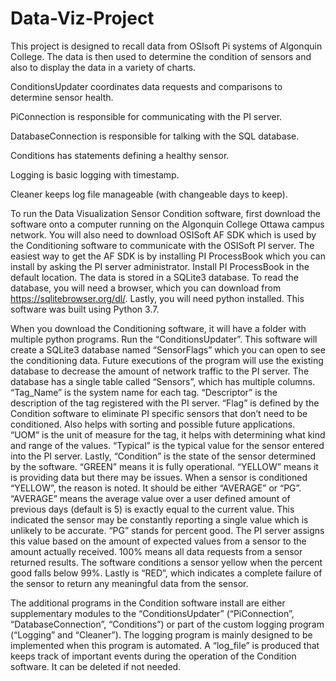# Data-Viz-Project

This project is designed to recall data from OSIsoft Pi systems of Algonquin College. The data is then used to determine the condition of sensors and also to display the data in a variety of charts.

ConditionsUpdater coordinates data requests and comparisons to determine sensor health.

PiConnection is responsible for communicating with the PI server.

DatabaseConnection is responsible for talking with the SQL database.

Conditions has statements defining a healthy sensor.

Logging is basic logging with timestamp.

Cleaner keeps log file manageable (with changeable days to keep).

To run the Data Visualization Sensor Condition software, first download the software onto a computer running on 
the Algonquin College Ottawa campus network. You will also need to download OSISoft AF SDK which is used by the 
Conditioning software to communicate with the OSISoft PI server. The easiest way to get the AF SDK is by 
installing PI ProcessBook which you can install by asking the PI server administrator. Install PI ProcessBook 
in the default location. The data is stored in a SQLite3 database. To read the database, you will need a browser, 
which you can download from https://sqlitebrowser.org/dl/. Lastly, you will need python installed. This 
software was built using Python 3.7.

When you download the Conditioning software, it will have a folder with multiple python programs. Run the 
“ConditionsUpdater”. This software will create a SQLite3 database named “SensorFlags” which you can open to 
see the conditioning data. Future executions of the program will use the existing database to decrease the 
amount of network traffic to the PI server. The database has a single table called “Sensors”, which has multiple 
columns. “Tag_Name” is the system name for each tag. “Descriptor” is the description of the tag registered with 
the PI server. “Flag” is defined by the Condition software to eliminate PI specific sensors that don’t need to be 
conditioned. Also helps with sorting and possible future applications. “UOM” is the unit of measure for the tag,
 it helps with determining what kind and range of the values. “Typical” is the typical value for the sensor 
entered into the PI server. Lastly, “Condition” is the state of the sensor determined by the software. “GREEN” 
means it is fully operational. “YELLOW” means it is providing data but there may be issues. When a sensor is 
conditioned “YELLOW”, the reason is noted. It should be either “AVERAGE” or “PG”. “AVERAGE” means the average 
value over a user defined amount of previous days (default is 5) is exactly equal to the current value. This 
indicated the sensor may be constantly reporting a single value which is unlikely to be accurate. “PG” stands for 
percent good. The PI server assigns this value based on the amount of expected values from a sensor to the amount 
actually received. 100% means all data requests from a sensor returned results. The software conditions a sensor 
yellow when the percent good falls below 99%. Lastly is “RED”, which indicates a complete failure of the sensor 
to return any meaningful data from the sensor. 

The additional programs in the Condition software install are either supplementary modules to the 
“ConditionsUpdater” (“PiConnection”, “DatabaseConnection”, “Conditions”) or part of the custom logging program 
(“Logging” and “Cleaner”). The logging program is mainly designed to be implemented when this program is 
automated. A “log_file” is produced that keeps track of important events during the operation of the Condition 
software. It can be deleted if not needed.

